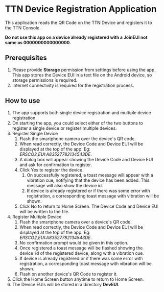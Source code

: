 # TTN Device Registration Application

This application reads the QR Code on the TTN Device and registers it to the TTN Console.

**Do not use this app on a device already registered with a JoinEUI not same as 0000000000000000.**

## Prerequisites
1. Please provide **Storage** permission from settings before using the app. This app stores the Device EUI in a text file on the Android device, so storage permissions is required.
2. Internet connectivity is required for the registration process.

## How to use
1. The app supports both single device registration and multiple device registration.
2. On starting the app, you could select either of the two buttons to register a single device or register multiple devices.
3. Register Single Device
   1. Flash the smartphone camera over the device's QR code.
   2. When read correctly, the Device Code and Device EUI will be displayed at the top of the app. Eg: *ERSCO2,EUI:A83527782134543DE*.
   3. A dialog box will appear showing the Device Code and Device EUI and ask for confirmation to register.
   4. Click Yes to register the device.
      1. On successfully registered, a toast message will appear with a vibration cue, notifying that the device has been added. This message will also show the device id.
      2. If device is already registered or if there was some error with registration, a corresponding toast message with vibration will be shown.
   5. Click No to return to Home Screen. The Device Code and Device EUI will be written to the file.
4. Register Multiple Device
   1. Flash the smartphone camera over a device's QR code.
   2. When read correctly, the Device Code and Device EUI will be displayed at the top of the app. Eg: *ERSCO2,EUI:A83527782134543DE*.
   3. No confirmation prompt would be given in this option.
   4. Once registered a toast message will be flashed showing the device_id of the registered device, along with a vibration cue.
   5. If device is already registered or if there was some error with registration, a corresponding toast message with vibration will be shown.
   6. Flash on another device's QR Code to register it.
5. Click the Home Screen button anytime to return to Home Screen.
6. The Device EUIs will be stored in a directory **DevEUI**.

